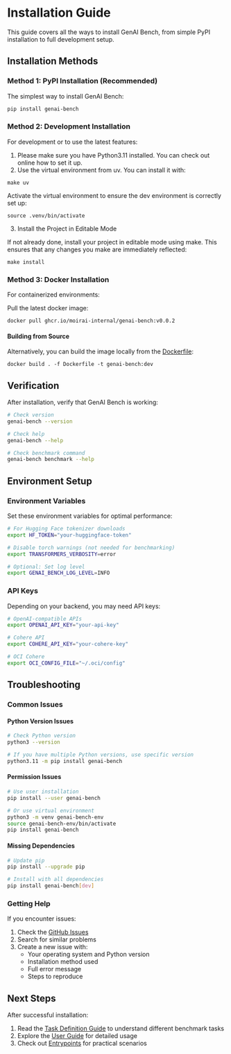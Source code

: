 # Installation Guide

This guide covers all the ways to install GenAI Bench, from simple PyPI installation to full development setup.

## Installation Methods

### Method 1: PyPI Installation (Recommended)

The simplest way to install GenAI Bench:

```bash
pip install genai-bench
```

### Method 2: Development Installation

For development or to use the latest features:

1. Please make sure you have Python3.11 installed. You can check out online how to set it up.
2. Use the virtual environment from uv. You can install it with: 

```shell
make uv
```

Activate the virtual environment to ensure the dev environment is correctly set up:

```shell
source .venv/bin/activate
```

3. Install the Project in Editable Mode

If not already done, install your project in editable mode using make. This ensures that any changes you make are immediately reflected:

```shell
make install
```

### Method 3: Docker Installation

For containerized environments:

Pull the latest docker image:

```shell
docker pull ghcr.io/moirai-internal/genai-bench:v0.0.2
```


#### Building from Source


Alternatively, you can build the image locally from the [Dockerfile](https://github.com/sgl-project/genai-bench/blob/main/Dockerfile):

```shell
docker build . -f Dockerfile -t genai-bench:dev
```

## Verification

After installation, verify that GenAI Bench is working:

```bash
# Check version
genai-bench --version

# Check help
genai-bench --help

# Check benchmark command
genai-bench benchmark --help
```

## Environment Setup

### Environment Variables

Set these environment variables for optimal performance:

```bash
# For Hugging Face tokenizer downloads
export HF_TOKEN="your-huggingface-token"

# Disable torch warnings (not needed for benchmarking)
export TRANSFORMERS_VERBOSITY=error

# Optional: Set log level
export GENAI_BENCH_LOG_LEVEL=INFO
```

### API Keys

Depending on your backend, you may need API keys:

```bash
# OpenAI-compatible APIs
export OPENAI_API_KEY="your-api-key"

# Cohere API
export COHERE_API_KEY="your-cohere-key"

# OCI Cohere
export OCI_CONFIG_FILE="~/.oci/config"
```

## Troubleshooting

### Common Issues

#### Python Version Issues
```bash
# Check Python version
python3 --version

# If you have multiple Python versions, use specific version
python3.11 -m pip install genai-bench
```

#### Permission Issues
```bash
# Use user installation
pip install --user genai-bench

# Or use virtual environment
python3 -m venv genai-bench-env
source genai-bench-env/bin/activate
pip install genai-bench
```

#### Missing Dependencies
```bash
# Update pip
pip install --upgrade pip

# Install with all dependencies
pip install genai-bench[dev]
```

### Getting Help

If you encounter issues:

1. Check the [GitHub Issues](https://github.com/sgl-project/genai-bench/issues)
2. Search for similar problems
3. Create a new issue with:
   - Your operating system and Python version
   - Installation method used
   - Full error message
   - Steps to reproduce

## Next Steps

After successful installation:

1. Read the [Task Definition Guide](task-definition.md) to understand different benchmark tasks
2. Explore the [User Guide](../user-guide/run-benchmark.md) for detailed usage
3. Check out [Entrypoints](entrypoints.md) for practical scenarios 